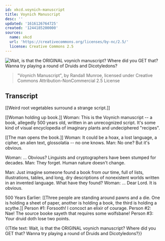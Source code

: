 ```yaml
---
id: xkcd.voynich-manuscript
title: Voynich Manuscript
desc: ''
updated: '1616126764725'
created: '1244185200000'
sources:
  name: xkcd
  url: 'https://creativecommons.org/licenses/by-nc/2.5/'
  license: Creative Commons 2.5
---
```

![Wait, is that the ORIGINAL voynich manuscript?  Where did you GET that?  Wanna try playing a round of Druids and Dicotyledons?](https://imgs.xkcd.com/comics/voynich_manuscript.png)
> "Voynich Manuscript", by Randall Munroe, licensed under Creative Commons Attribution-NonCommercial 2.5 License

## Transcript
[[Weird root vegetables surround a strange script.]]

[[Woman holding up book.]]
Woman: This is the Voynich manuscript -- a book, allegedly 500 years old, written in an unrecognized script.  It's some kind of visual encyclopedia of imaginary plants and undeciphered "recipes".

[[The man opens the book.]]
Woman: It could be a hoax, a lost language, a cipher, an alien text, glossolatia -- no one knows.
Man: No one? But it's obvious.

Woman: ... Obvious?  Linguists and cryptographers have been stumped for decades.
Man: They forget. Human nature doesn't change.

Man: Just imagine someone found a book from _our_ time, full of lists, illustrations, tables, and long, dry descriptions of nonexistent worlds written in an invented language.  What have they found?
Woman: ... Dear Lord. It 
is
 obvious.

500 Years Earlier:
[[Three people are standing around pawns and a die.  One is holding a sheet of paper, another is holding a book, the third is holding a scythe.]]
Person #1: Forsooth! I concoct an elixir of courage.
Person #2: Nae! The source booke sayeth that requires some wolfsbane!
Person #3: Your druid doth lose two points.

{{Title text: Wait, is that the ORIGINAL voynich manuscript?  Where did you GET that?  Wanna try playing a round of Druids and Dicotyledons?}}
